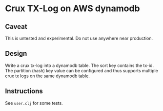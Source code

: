 # Crux TX-Log on AWS dynamodb

## Caveat

This is untested and experimental. Do not use anywhere near production.

## Design

Write a crux tx-log into a dynamodb table. The sort key contains the tx-id.
The partition (hash) key value can be configured and thus supports multiple
crux tx logs on the same dynamodb table.

## Instructions

See `user.clj` for some tests.
